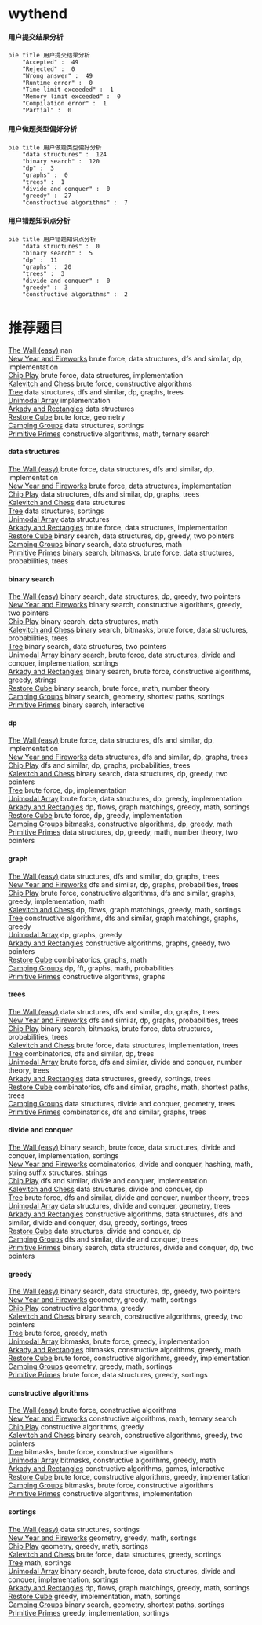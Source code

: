 # wythend
<!-- tabs:start -->
#### **用户提交结果分析**

```mermaid
pie title 用户提交结果分析
    "Accepted" :  49
    "Rejected" :  0
    "Wrong answer" :  49
    "Runtime error" :  0
    "Time limit exceeded" :  1
    "Memory limit exceeded" :  0
    "Compilation error" :  1
    "Partial" :  0
```
#### **用户做题类型偏好分析**

```mermaid
pie title 用户做题类型偏好分析
    "data structures" :  124
    "binary search" :  120
    "dp" :  3
    "graphs" :  0
    "trees" :  1
    "divide and conquer" :  0
    "greedy" :  27
    "constructive algorithms" :  7
```
#### **用户错题知识点分析**

```mermaid
pie title 用户错题知识点分析
    "data structures" :  0
    "binary search" :  5
    "dp" :  11
    "graphs" :  20
    "trees" :  3
    "divide and conquer" :  0
    "greedy" :  3
    "constructive algorithms" :  2
```
<!-- tabs:end -->
# 推荐题目
[The Wall (easy)](http://codeforces.com/problemset/problem/690/D1)		nan		  
[New Year and Fireworks](http://codeforces.com/problemset/problem/750/D)		brute force,
                        data structures,
                        dfs and similar,
                        dp,
                        implementation		  
[Chip Play](https://codeforces.com/contest/90/problem/E)		brute force,
                        data structures,
                        implementation		  
[Kalevitch and Chess](http://codeforces.com/problemset/problem/7/A)		brute force,
                        constructive algorithms		  
[Tree](http://codeforces.com/problemset/problem/1111/E)		data structures,
                        dfs and similar,
                        dp,
                        graphs,
                        trees		  
[Unimodal Array](http://codeforces.com/problemset/problem/831/A)		implementation		  
[Arkady and Rectangles](http://codeforces.com/problemset/problem/983/D)		data structures		  
[Restore Cube](http://codeforces.com/problemset/problem/464/B)		brute force,
                        geometry		  
[Camping Groups](http://codeforces.com/problemset/problem/173/E)		data structures,
                        sortings		  
[Primitive Primes](http://codeforces.com/problemset/problem/1316/C)		constructive algorithms,
                        math,
                        ternary search		  
<!-- tabs:start -->
#### **data structures**
[The Wall (easy)](http://codeforces.com/problemset/problem/750/D)		brute force,
                        data structures,
                        dfs and similar,
                        dp,
                        implementation		  
[New Year and Fireworks](https://codeforces.com/contest/90/problem/E)		brute force,
                        data structures,
                        implementation		  
[Chip Play](http://codeforces.com/problemset/problem/1111/E)		data structures,
                        dfs and similar,
                        dp,
                        graphs,
                        trees		  
[Kalevitch and Chess](http://codeforces.com/problemset/problem/983/D)		data structures		  
[Tree](http://codeforces.com/problemset/problem/173/E)		data structures,
                        sortings		  
[Unimodal Array](http://codeforces.com/problemset/problem/1290/E)		data structures		  
[Arkady and Rectangles](http://codeforces.com/problemset/problem/1287/B)		brute force,
                        data structures,
                        implementation		  
[Restore Cube](http://codeforces.com/problemset/problem/1492/C)		binary search,
                        data structures,
                        dp,
                        greedy,
                        two pointers		  
[Camping Groups](http://codeforces.com/problemset/problem/1490/G)		binary search,
                        data structures,
                        math		  
[Primitive Primes](http://codeforces.com/problemset/problem/1479/D)		binary search,
                        bitmasks,
                        brute force,
                        data structures,
                        probabilities,
                        trees		  
#### **binary search**
[The Wall (easy)](http://codeforces.com/problemset/problem/1492/C)		binary search,
                        data structures,
                        dp,
                        greedy,
                        two pointers		  
[New Year and Fireworks](http://codeforces.com/problemset/problem/1463/D)		binary search,
                        constructive algorithms,
                        greedy,
                        two pointers		  
[Chip Play](http://codeforces.com/problemset/problem/1490/G)		binary search,
                        data structures,
                        math		  
[Kalevitch and Chess](http://codeforces.com/problemset/problem/1479/D)		binary search,
                        bitmasks,
                        brute force,
                        data structures,
                        probabilities,
                        trees		  
[Tree](http://codeforces.com/problemset/problem/1436/E)		binary search,
                        data structures,
                        two pointers		  
[Unimodal Array](http://codeforces.com/problemset/problem/1461/D)		binary search,
                        brute force,
                        data structures,
                        divide and conquer,
                        implementation,
                        sortings		  
[Arkady and Rectangles](http://codeforces.com/problemset/problem/1493/C)		binary search,
                        brute force,
                        constructive algorithms,
                        greedy,
                        strings		  
[Restore Cube](http://codeforces.com/problemset/problem/1487/D)		binary search,
                        brute force,
                        math,
                        number theory		  
[Camping Groups](http://codeforces.com/problemset/problem/1486/B)		binary search,
                        geometry,
                        shortest paths,
                        sortings		  
[Primitive Primes](http://codeforces.com/problemset/problem/1486/C1)		binary search,
                        interactive		  
#### **dp**
[The Wall (easy)](http://codeforces.com/problemset/problem/750/D)		brute force,
                        data structures,
                        dfs and similar,
                        dp,
                        implementation		  
[New Year and Fireworks](http://codeforces.com/problemset/problem/1111/E)		data structures,
                        dfs and similar,
                        dp,
                        graphs,
                        trees		  
[Chip Play](http://codeforces.com/problemset/problem/839/C)		dfs and similar,
                        dp,
                        graphs,
                        probabilities,
                        trees		  
[Kalevitch and Chess](http://codeforces.com/problemset/problem/1492/C)		binary search,
                        data structures,
                        dp,
                        greedy,
                        two pointers		  
[Tree](https://codeforces.com/contest/1457/problem/C)		brute force,
                        dp,
                        implementation		  
[Unimodal Array](http://codeforces.com/problemset/problem/1491/C)		brute force,
                        data structures,
                        dp,
                        greedy,
                        implementation		  
[Arkady and Rectangles](http://codeforces.com/problemset/problem/1437/C)		dp,
                        flows,
                        graph matchings,
                        greedy,
                        math,
                        sortings		  
[Restore Cube](http://codeforces.com/problemset/problem/1499/B)		brute force,
                        dp,
                        greedy,
                        implementation		  
[Camping Groups](http://codeforces.com/problemset/problem/1491/D)		bitmasks,
                        constructive algorithms,
                        dp,
                        greedy,
                        math		  
[Primitive Primes](http://codeforces.com/problemset/problem/1497/E1)		data structures,
                        dp,
                        greedy,
                        math,
                        number theory,
                        two pointers		  
#### **graph**
[The Wall (easy)](http://codeforces.com/problemset/problem/1111/E)		data structures,
                        dfs and similar,
                        dp,
                        graphs,
                        trees		  
[New Year and Fireworks](http://codeforces.com/problemset/problem/839/C)		dfs and similar,
                        dp,
                        graphs,
                        probabilities,
                        trees		  
[Chip Play](http://codeforces.com/problemset/problem/1487/C)		brute force,
                        constructive algorithms,
                        dfs and similar,
                        graphs,
                        greedy,
                        implementation,
                        math		  
[Kalevitch and Chess](http://codeforces.com/problemset/problem/1437/C)		dp,
                        flows,
                        graph matchings,
                        greedy,
                        math,
                        sortings		  
[Tree](http://codeforces.com/problemset/problem/1470/D)		constructive algorithms,
                        dfs and similar,
                        graph matchings,
                        graphs,
                        greedy		  
[Unimodal Array](http://codeforces.com/problemset/problem/1476/C)		dp,
                        graphs,
                        greedy		  
[Arkady and Rectangles](http://codeforces.com/problemset/problem/1304/D)		constructive algorithms,
                        graphs,
                        greedy,
                        two pointers		  
[Restore Cube](http://codeforces.com/problemset/problem/1475/C)		combinatorics,
                        graphs,
                        math		  
[Camping Groups](http://codeforces.com/problemset/problem/553/E)		dp,
                        fft,
                        graphs,
                        math,
                        probabilities		  
[Primitive Primes](http://codeforces.com/problemset/problem/1495/C)		constructive algorithms,
                        graphs		  
#### **trees**
[The Wall (easy)](http://codeforces.com/problemset/problem/1111/E)		data structures,
                        dfs and similar,
                        dp,
                        graphs,
                        trees		  
[New Year and Fireworks](http://codeforces.com/problemset/problem/839/C)		dfs and similar,
                        dp,
                        graphs,
                        probabilities,
                        trees		  
[Chip Play](http://codeforces.com/problemset/problem/1479/D)		binary search,
                        bitmasks,
                        brute force,
                        data structures,
                        probabilities,
                        trees		  
[Kalevitch and Chess](http://codeforces.com/problemset/problem/1511/C)		brute force,
                        data structures,
                        implementation,
                        trees		  
[Tree](http://codeforces.com/problemset/problem/1499/F)		combinatorics,
                        dfs and similar,
                        dp,
                        trees		  
[Unimodal Array](http://codeforces.com/problemset/problem/1491/E)		brute force,
                        dfs and similar,
                        divide and conquer,
                        number theory,
                        trees		  
[Arkady and Rectangles](http://codeforces.com/problemset/problem/1466/D)		data structures,
                        greedy,
                        sortings,
                        trees		  
[Restore Cube](http://codeforces.com/problemset/problem/1495/D)		combinatorics,
                        dfs and similar,
                        graphs,
                        math,
                        shortest paths,
                        trees		  
[Camping Groups](http://codeforces.com/problemset/problem/1303/G)		data structures,
                        divide and conquer,
                        geometry,
                        trees		  
[Primitive Primes](http://codeforces.com/problemset/problem/1454/E)		combinatorics,
                        dfs and similar,
                        graphs,
                        trees		  
#### **divide and conquer**
[The Wall (easy)](http://codeforces.com/problemset/problem/1461/D)		binary search,
                        brute force,
                        data structures,
                        divide and conquer,
                        implementation,
                        sortings		  
[New Year and Fireworks](http://codeforces.com/problemset/problem/1466/G)		combinatorics,
                        divide and conquer,
                        hashing,
                        math,
                        string suffix structures,
                        strings		  
[Chip Play](http://codeforces.com/problemset/problem/1490/D)		dfs and similar,
                        divide and conquer,
                        implementation		  
[Kalevitch and Chess](https://codeforces.com/contest/1483/problem/C)		data structures,
                        divide and conquer,
                        dp		  
[Tree](http://codeforces.com/problemset/problem/1491/E)		brute force,
                        dfs and similar,
                        divide and conquer,
                        number theory,
                        trees		  
[Unimodal Array](http://codeforces.com/problemset/problem/1303/G)		data structures,
                        divide and conquer,
                        geometry,
                        trees		  
[Arkady and Rectangles](http://codeforces.com/problemset/problem/1494/D)		constructive algorithms,
                        data structures,
                        dfs and similar,
                        divide and conquer,
                        dsu,
                        greedy,
                        sortings,
                        trees		  
[Restore Cube](http://codeforces.com/problemset/problem/1482/E)		data structures,
                        divide and conquer,
                        dp		  
[Camping Groups](http://codeforces.com/problemset/problem/566/C)		dfs and similar,
                        divide and conquer,
                        trees		  
[Primitive Primes](http://codeforces.com/problemset/problem/1428/F)		binary search,
                        data structures,
                        divide and conquer,
                        dp,
                        two pointers		  
#### **greedy**
[The Wall (easy)](http://codeforces.com/problemset/problem/1492/C)		binary search,
                        data structures,
                        dp,
                        greedy,
                        two pointers		  
[New Year and Fireworks](https://codeforces.com/contest/1496/problem/C)		geometry,
                        greedy,
                        math,
                        sortings		  
[Chip Play](http://codeforces.com/problemset/problem/1493/A)		constructive algorithms,
                        greedy		  
[Kalevitch and Chess](http://codeforces.com/problemset/problem/1463/D)		binary search,
                        constructive algorithms,
                        greedy,
                        two pointers		  
[Tree](http://codeforces.com/problemset/problem/1462/C)		brute force,
                        greedy,
                        math		  
[Unimodal Array](http://codeforces.com/problemset/problem/1494/B)		bitmasks,
                        brute force,
                        greedy,
                        implementation		  
[Arkady and Rectangles](http://codeforces.com/problemset/problem/1492/D)		bitmasks,
                        constructive algorithms,
                        greedy,
                        math		  
[Restore Cube](https://codeforces.com/contest/1483/problem/A)		brute force,
                        constructive algorithms,
                        greedy,
                        implementation		  
[Camping Groups](http://codeforces.com/problemset/problem/1495/A)		geometry,
                        greedy,
                        math,
                        sortings		  
[Primitive Primes](http://codeforces.com/problemset/problem/1497/A)		brute force,
                        data structures,
                        greedy,
                        sortings		  
#### **constructive algorithms**
[The Wall (easy)](http://codeforces.com/problemset/problem/7/A)		brute force,
                        constructive algorithms		  
[New Year and Fireworks](http://codeforces.com/problemset/problem/1316/C)		constructive algorithms,
                        math,
                        ternary search		  
[Chip Play](http://codeforces.com/problemset/problem/1493/A)		constructive algorithms,
                        greedy		  
[Kalevitch and Chess](http://codeforces.com/problemset/problem/1463/D)		binary search,
                        constructive algorithms,
                        greedy,
                        two pointers		  
[Tree](https://codeforces.com/contest/1456/problem/B)		bitmasks,
                        brute force,
                        constructive algorithms		  
[Unimodal Array](http://codeforces.com/problemset/problem/1492/D)		bitmasks,
                        constructive algorithms,
                        greedy,
                        math		  
[Arkady and Rectangles](https://codeforces.com/contest/1504/problem/D)		constructive algorithms,
                        games,
                        interactive		  
[Restore Cube](https://codeforces.com/contest/1483/problem/A)		brute force,
                        constructive algorithms,
                        greedy,
                        implementation		  
[Camping Groups](https://codeforces.com/contest/1457/problem/D)		bitmasks,
                        brute force,
                        constructive algorithms		  
[Primitive Primes](http://codeforces.com/problemset/problem/1513/A)		constructive algorithms,
                        implementation		  
#### **sortings**
[The Wall (easy)](http://codeforces.com/problemset/problem/173/E)		data structures,
                        sortings		  
[New Year and Fireworks](https://codeforces.com/contest/1496/problem/C)		geometry,
                        greedy,
                        math,
                        sortings		  
[Chip Play](http://codeforces.com/problemset/problem/1495/A)		geometry,
                        greedy,
                        math,
                        sortings		  
[Kalevitch and Chess](http://codeforces.com/problemset/problem/1497/A)		brute force,
                        data structures,
                        greedy,
                        sortings		  
[Tree](http://codeforces.com/problemset/problem/1427/A)		math,
                        sortings		  
[Unimodal Array](http://codeforces.com/problemset/problem/1461/D)		binary search,
                        brute force,
                        data structures,
                        divide and conquer,
                        implementation,
                        sortings		  
[Arkady and Rectangles](http://codeforces.com/problemset/problem/1437/C)		dp,
                        flows,
                        graph matchings,
                        greedy,
                        math,
                        sortings		  
[Restore Cube](http://codeforces.com/problemset/problem/1473/A)		greedy,
                        implementation,
                        math,
                        sortings		  
[Camping Groups](http://codeforces.com/problemset/problem/1486/B)		binary search,
                        geometry,
                        shortest paths,
                        sortings		  
[Primitive Primes](http://codeforces.com/problemset/problem/1480/B)		greedy,
                        implementation,
                        sortings		  
<!-- tabs:end -->
